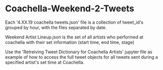 # Coachella-Weekend-2-Tweets

Each '4.XX.19 coachella tweets.json' file is a collection of tweet_id's grouped by hour, with the files separated by date.


Weekend Artist Lineup.json is the set of all artists who performed at coachella with their set information (start time, end time, stage)

Use the 'Retreiving Tweet Dictionary for Coachella Artists' jupyter file as example of how to access the full tweet objects for all tweets sent during a specified artist's set time at Coachella.

